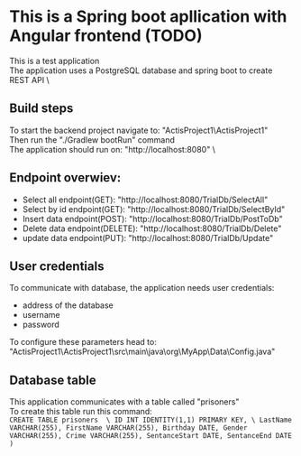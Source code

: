 # This is a Spring boot apllication with Angular frontend (TODO)
This is a test application \
The application uses a PostgreSQL database and spring boot to create REST API \


## Build steps

To start the backend project navigate to: "ActisProject1\ActisProject1" \
Then run the "./Gradlew bootRun" command \
The application should run on: "http://localhost:8080" \

## Endpoint overwiev:

<ul>
  <li>Select all endpoint(GET): "http://localhost:8080/TrialDb/SelectAll"</li>
  <li>Select by id endpoint(GET): "http://localhost:8080/TrialDb/SelectById"</li>
  <li>Insert data endpoint(POST): "http://localhost:8080/TrialDb/PostToDb"</li>
  <li>Delete data endpoint(DELETE): "http://localhost:8080/TrialDb/Delete"</li>
  <li>update data endpoint(PUT): "http://localhost:8080/TrialDb/Update"</li>
</ul>

## User credentials
To communicate with database, the application needs user credentials: 
<ul>
  <li>address of the database</li>
  <li>username</li>
  <li>password</li>
</ul>
To configure these parameters head to: "ActisProject1\ActisProject1\src\main\java\org\MyApp\Data\Config.java" 

## Database table
This application communicates with a table called "prisoners" \
To create this table run this command: \
`CREATE TABLE prisoners  \
	ID INT IDENTITY(1,1) PRIMARY KEY, \
	LastName VARCHAR(255),
	FirstName VARCHAR(255),
	Birthday DATE,
	Gender VARCHAR(255),
	Crime VARCHAR(255),
	SentanceStart DATE,
	SentanceEnd DATE
)`
